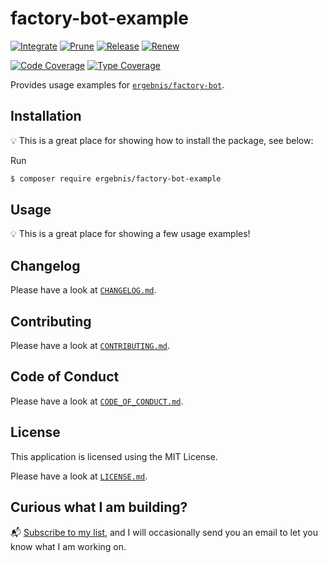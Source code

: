 # factory-bot-example

[![Integrate](https://github.com/ergebnis/factory-bot-example/workflows/Integrate/badge.svg)](https://github.com/ergebnis/factory-bot-example/actions)
[![Prune](https://github.com/ergebnis/factory-bot-example/workflows/Prune/badge.svg)](https://github.com/ergebnis/factory-bot-example/actions)
[![Release](https://github.com/ergebnis/factory-bot-example/workflows/Release/badge.svg)](https://github.com/ergebnis/factory-bot-example/actions)
[![Renew](https://github.com/ergebnis/factory-bot-example/workflows/Renew/badge.svg)](https://github.com/ergebnis/factory-bot-example/actions)

[![Code Coverage](https://codecov.io/gh/ergebnis/factory-bot-example/branch/main/graph/badge.svg)](https://codecov.io/gh/ergebnis/factory-bot-example)
[![Type Coverage](https://shepherd.dev/github/ergebnis/factory-bot-example/coverage.svg)](https://shepherd.dev/github/ergebnis/factory-bot-example)

Provides usage examples for [`ergebnis/factory-bot`](https://github.com/ergebnis/factory-bot).

## Installation

:bulb: This is a great place for showing how to install the package, see below:

Run

```sh
$ composer require ergebnis/factory-bot-example
```

## Usage

:bulb: This is a great place for showing a few usage examples!

## Changelog

Please have a look at [`CHANGELOG.md`](CHANGELOG.md).

## Contributing

Please have a look at [`CONTRIBUTING.md`](.github/CONTRIBUTING.md).

## Code of Conduct

Please have a look at [`CODE_OF_CONDUCT.md`](https://github.com/ergebnis/.github/blob/main/CODE_OF_CONDUCT.md).

## License

This application is licensed using the MIT License.

Please have a look at [`LICENSE.md`](LICENSE.md).

## Curious what I am building?

:mailbox_with_mail: [Subscribe to my list](https://localheinz.com/projects/), and I will occasionally send you an email to let you know what I am working on.
